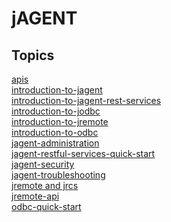 # jAGENT

<PageHeader />

## Topics

[apis](./apis)  
[introduction-to-jagent](./introduction-to-jagent)  
[introduction-to-jagent-rest-services](./introduction-to-jagent-rest-services)  
[introduction-to-jodbc](./introduction-to-jodbc)  
[introduction-to-jremote](./introduction-to-jremote)  
[introduction-to-odbc](./introduction-to-odbc)  
[jagent-administration](./jagent-administration)  
[jagent-restful-services-quick-start](./jagent-restful-services-quick-start)  
[jagent-security](./jagent-security)  
[jagent-troubleshooting](../jagent/jagent-troubleshooting/README.md)  
[jremote and jrcs](./jremote&jrcs/README.md)  
[jremote-api](./jremote-api)  
[odbc-quick-start](./odbc-quick-start)  

  
<PageFooter />
